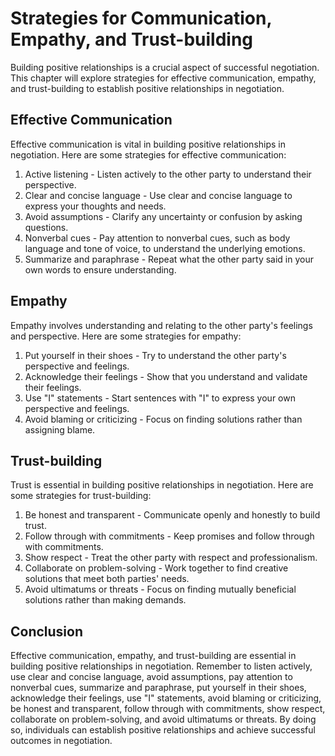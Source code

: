 Strategies for Communication, Empathy, and Trust-building
=====================================================================================================

Building positive relationships is a crucial aspect of successful negotiation. This chapter will explore strategies for effective communication, empathy, and trust-building to establish positive relationships in negotiation.

Effective Communication
-----------------------

Effective communication is vital in building positive relationships in negotiation. Here are some strategies for effective communication:

1. Active listening - Listen actively to the other party to understand their perspective.
2. Clear and concise language - Use clear and concise language to express your thoughts and needs.
3. Avoid assumptions - Clarify any uncertainty or confusion by asking questions.
4. Nonverbal cues - Pay attention to nonverbal cues, such as body language and tone of voice, to understand the underlying emotions.
5. Summarize and paraphrase - Repeat what the other party said in your own words to ensure understanding.

Empathy
-------

Empathy involves understanding and relating to the other party's feelings and perspective. Here are some strategies for empathy:

1. Put yourself in their shoes - Try to understand the other party's perspective and feelings.
2. Acknowledge their feelings - Show that you understand and validate their feelings.
3. Use "I" statements - Start sentences with "I" to express your own perspective and feelings.
4. Avoid blaming or criticizing - Focus on finding solutions rather than assigning blame.

Trust-building
--------------

Trust is essential in building positive relationships in negotiation. Here are some strategies for trust-building:

1. Be honest and transparent - Communicate openly and honestly to build trust.
2. Follow through with commitments - Keep promises and follow through with commitments.
3. Show respect - Treat the other party with respect and professionalism.
4. Collaborate on problem-solving - Work together to find creative solutions that meet both parties' needs.
5. Avoid ultimatums or threats - Focus on finding mutually beneficial solutions rather than making demands.

Conclusion
----------

Effective communication, empathy, and trust-building are essential in building positive relationships in negotiation. Remember to listen actively, use clear and concise language, avoid assumptions, pay attention to nonverbal cues, summarize and paraphrase, put yourself in their shoes, acknowledge their feelings, use "I" statements, avoid blaming or criticizing, be honest and transparent, follow through with commitments, show respect, collaborate on problem-solving, and avoid ultimatums or threats. By doing so, individuals can establish positive relationships and achieve successful outcomes in negotiation.


